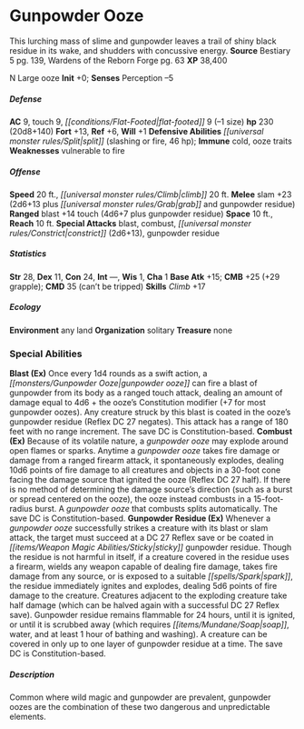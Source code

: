 ﻿---
cssclass: [monsters]
title1: Gunpowder Ooze
desc_short: This lurching mass of slime and gunpowder leaves a trail of shiny black
  residue in its wake, and shudders with concussive energy.
title2: Gunpowder Ooze
CR: 14
sources:
- name: Bestiary 5
  page: 139
  link: http://paizo.com/products/btpy9g9x?Pathfinder-Roleplaying-Game-Bestiary-5
- name: Wardens of the Reborn Forge
  page: 63
  link: http://paizo.com/products/btpy92lr?Pathfinder-Module-Wardens-of-the-Reborn-Forge
XP: 38400
alignment: N
size: Large
type: ooze
initiative:
  bonus: 0
AC:
  AC: 9
  touch: 9
  flat_footed: 9
  components:
    size: -1
HP:
  HP: 230
  long: 20d8+140
saves:
  fort: 13
  ref: 6
  will: 1
defensive_abilities:
- split (slashing or fire, 46 hp)
immunities:
- cold
- ooze traits
weaknesses:
- vulnerable to fire
speeds:
  base: 20
  climb: 20
attacks:
  melee:
  - - text: slam +23 (2d6+13 plus grab and gunpowder residue)
      entries:
      - - damage: 2d6+13
        - effect: grab
        - effect: gunpowder residue
      attack: slam
      bonus:
      - 23
  ranged:
  - - text: blast +14 touch (4d6+7 plus gunpowder residue)
      entries:
      - - damage: 4d6+7
        - effect: gunpowder residue
      attack: blast
      bonus:
      - 14
      touch: true
  special:
  - blast
  - combust
  - constrict (2d6+13)
  - gunpowder residue
space: 10
reach: 10
ability_scores:
  STR: 28
  DEX: 11
  CON: 24
  INT:
  WIS: 1
  CHA: 1
BAB: 15
CMB: 25
CMB_other: +29 grapple
CMD: 35
CMD_other: can't be tripped
skills:
  Climb: 17
  Perception: -5
ecology:
  environment: any land
  organization: solitary
  treasure_type: none
special_abilities:
  Blast (Ex): Once every 1d4 rounds as a swift action, a gunpowder ooze can fire a
    blast of gunpowder from its body as a ranged touch attack, dealing an amount of
    damage equal to 4d6 + the ooze's Constitution modifier (+7 for most gunpowder
    oozes). Any creature struck by this blast is coated in the ooze's gunpowder residue
    (Reflex DC 27 negates). This attack has a range of 180 feet with no range increment.
    The save DC is Constitution-based.
  Combust (Ex): Because of its volatile nature, a gunpowder ooze may explode around
    open flames or sparks. Anytime a gunpowder ooze takes fire damage or damage from
    a ranged firearm attack, it spontaneously explodes, dealing 10d6 points of fire
    damage to all creatures and objects in a 30-foot cone facing the damage source
    that ignited the ooze (Reflex DC 27 half). If there is no method of determining
    the damage source's direction (such as a burst or spread centered on the ooze),
    the ooze instead combusts in a 15-foot-radius burst. A gunpowder ooze that combusts
    splits automatically. The save DC is Constitution-based.
  Gunpowder Residue (Ex): Whenever a gunpowder ooze successfully strikes a creature
    with its blast or slam attack, the target must succeed at a DC 27 Reflex save
    or be coated in sticky gunpowder residue. Though the residue is not harmful in
    itself, if a creature covered in the residue uses a firearm, wields any weapon
    capable of dealing fire damage, takes fire damage from any source, or is exposed
    to a suitable spark, the residue immediately ignites and explodes, dealing 5d6
    points of fire damage to the creature. Creatures adjacent to the exploding creature
    take half damage (which can be halved again with a successful DC 27 Reflex save).
    Gunpowder residue remains flammable for 24 hours, until it is ignited, or until
    it is scrubbed away (which requires soap, water, and at least 1 hour of bathing
    and washing). A creature can be covered in only up to one layer of gunpowder residue
    at a time. The save DC is Constitution-based.
desc_long: Common where wild magic and gunpowder are prevalent, gunpowder oozes are
  the combination of these two dangerous and unpredictable elements.

---

# Gunpowder Ooze
This lurching mass of slime and gunpowder leaves a trail of shiny black residue in its wake, and shudders with concussive energy.
**Source** Bestiary 5 pg. 139, Wardens of the Reborn Forge pg. 63
**XP** 38,400

N Large ooze
**Init** +0; **Senses** Perception –5

##### Defense

**AC** 9, touch 9, _[[conditions/Flat-Footed|flat-footed]]_ 9 (–1 size)
**hp** 230 (20d8+140)
**Fort** +13, **Ref** +6, **Will** +1
**Defensive Abilities** _[[universal monster rules/Split|split]]_ (slashing or fire, 46 hp); **Immune** cold, ooze traits
**Weaknesses** vulnerable to fire

##### Offense
**Speed** 20 ft., _[[universal monster rules/Climb|climb]]_ 20 ft.
**Melee** slam +23 (2d6+13 plus _[[universal monster rules/Grab|grab]]_ and gunpowder residue)
**Ranged** blast +14 touch (4d6+7 plus gunpowder residue)
**Space** 10 ft., **Reach** 10 ft.
**Special Attacks** blast, combust, _[[universal monster rules/Constrict|constrict]]_ (2d6+13), gunpowder residue

##### Statistics
**Str** 28, **Dex** 11, **Con** 24, **Int** —, **Wis** 1, **Cha** 1
**Base Atk** +15; **CMB** +25 (+29 grapple); **CMD** 35 (can’t be tripped)
**Skills** _Climb_ +17

##### Ecology

**Environment** any land
**Organization** solitary
**Treasure** none

### Special Abilities

**Blast (Ex)** Once every 1d4 rounds as a swift action, a _[[monsters/Gunpowder Ooze|gunpowder ooze]]_ can fire a blast of gunpowder from its body as a ranged touch attack, dealing an amount of damage equal to 4d6 + the ooze’s Constitution modifier (+7 for most gunpowder oozes). Any creature struck by this blast is coated in the ooze’s gunpowder residue (Reflex DC 27 negates). This attack has a range of 180 feet with no range increment. The save DC is Constitution-based.
 **Combust (Ex)** Because of its volatile nature, a _gunpowder ooze_ may explode around open flames or sparks. Anytime a _gunpowder ooze_ takes fire damage or damage from a ranged firearm attack, it spontaneously explodes, dealing 10d6 points of fire damage to all creatures and objects in a 30-foot cone facing the damage source that ignited the ooze (Reflex DC 27 half). If there is no method of determining the damage source’s direction (such as a burst or spread centered on the ooze), the ooze instead combusts in a 15-foot-radius burst. A _gunpowder ooze_ that combusts splits automatically. The save DC is Constitution-based.
 **Gunpowder Residue (Ex)** Whenever a _gunpowder ooze_ successfully strikes a creature with its blast or slam attack, the target must succeed at a DC 27 Reflex save or be coated in _[[items/Weapon Magic Abilities/Sticky|sticky]]_ gunpowder residue. Though the residue is not harmful in itself, if a creature covered in the residue uses a firearm, wields any weapon capable of dealing fire damage, takes fire damage from any source, or is exposed to a suitable _[[spells/Spark|spark]]_, the residue immediately ignites and explodes, dealing 5d6 points of fire damage to the creature. Creatures adjacent to the exploding creature take half damage (which can be halved again with a successful DC 27 Reflex save). Gunpowder residue remains flammable for 24 hours, until it is ignited, or until it is scrubbed away (which requires _[[items/Mundane/Soap|soap]]_, water, and at least 1 hour of bathing and washing). A creature can be covered in only up to one layer of gunpowder residue at a time. The save DC is Constitution-based.

##### Description

Common where wild magic and gunpowder are prevalent, gunpowder oozes are the combination of these two dangerous and unpredictable elements.